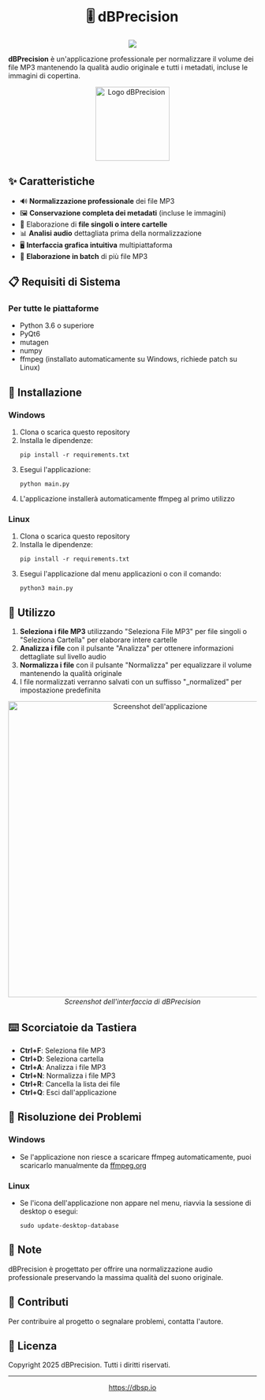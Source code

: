 <div align="center">

# 🎚️ dBPrecision

<img src="https://img.shields.io/badge/versione-1.0-blue">

</div>

**dBPrecision** è un'applicazione professionale per normalizzare il volume dei file MP3 mantenendo la qualità audio originale e tutti i metadati, incluse le immagini di copertina.

<p align="center">
  <img src="https://i.postimg.cc/d0Xq1kyX/dbprecision.png" alt="Logo dBPrecision" width="150">
</p>

## ✨ Caratteristiche

- 🔊 **Normalizzazione professionale** dei file MP3
- 🖼️ **Conservazione completa dei metadati** (incluse le immagini)
- 📁 Elaborazione di **file singoli o intere cartelle**
- 📊 **Analisi audio** dettagliata prima della normalizzazione
- 🖥️ **Interfaccia grafica intuitiva** multipiattaforma
- 🔄 **Elaborazione in batch** di più file MP3

## 📋 Requisiti di Sistema

### Per tutte le piattaforme
- Python 3.6 o superiore
- PyQt6
- mutagen
- numpy
- ffmpeg (installato automaticamente su Windows, richiede patch su Linux)

## 🚀 Installazione

### Windows
1. Clona o scarica questo repository
2. Installa le dipendenze:
   ```
   pip install -r requirements.txt
   ```
3. Esegui l'applicazione:
   ```
   python main.py
   ```
4. L'applicazione installerà automaticamente ffmpeg al primo utilizzo

### Linux
1. Clona o scarica questo repository
2. Installa le dipendenze:
   ```
   pip install -r requirements.txt
   ```
3. Esegui l'applicazione dal menu applicazioni o con il comando:
   ```
   python3 main.py
   ```

## 🎯 Utilizzo

1. **Seleziona i file MP3** utilizzando "Seleziona File MP3" per file singoli o "Seleziona Cartella" per elaborare intere cartelle
2. **Analizza i file** con il pulsante "Analizza" per ottenere informazioni dettagliate sul livello audio
3. **Normalizza i file** con il pulsante "Normalizza" per equalizzare il volume mantenendo la qualità originale
4. I file normalizzati verranno salvati con un suffisso "_normalized" per impostazione predefinita

<p align="center">
  <img src="https://i.postimg.cc/T3fdMXz7/dbprecision.webp" alt="Screenshot dell'applicazione" width="600">
  <br>
  <em>Screenshot dell'interfaccia di dBPrecision</em>
</p>

## ⌨️ Scorciatoie da Tastiera

- **Ctrl+F**: Seleziona file MP3
- **Ctrl+D**: Seleziona cartella
- **Ctrl+A**: Analizza i file MP3
- **Ctrl+N**: Normalizza i file MP3
- **Ctrl+R**: Cancella la lista dei file
- **Ctrl+Q**: Esci dall'applicazione

## 🔧 Risoluzione dei Problemi

### Windows
- Se l'applicazione non riesce a scaricare ffmpeg automaticamente, puoi scaricarlo manualmente da [ffmpeg.org](https://ffmpeg.org/download.html)

### Linux
- Se l'icona dell'applicazione non appare nel menu, riavvia la sessione di desktop o esegui:
  ```
  sudo update-desktop-database
  ```

## 📝 Note

dBPrecision è progettato per offrire una normalizzazione audio professionale preservando la massima qualità del suono originale.

## 🤝 Contributi

Per contribuire al progetto o segnalare problemi, contatta l'autore.

## 📜 Licenza

Copyright 2025 dBPrecision. Tutti i diritti riservati.

---

<p align="center">
  <a href="https://dbsp.io">https://dbsp.io</a>
</p>
